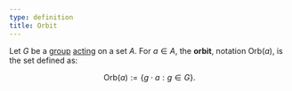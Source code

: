 ```yaml
---
type: definition
title: Orbit
---
```


Let $G$ be a [group](@group) [acting](@group-action) on a set $A$. For $a \in A$, the **orbit**, notation $\text{Orb}(a)$, is the set defined as:

$$ \text{Orb}(a) := \{ g \cdot a : g \in G \}. $$
